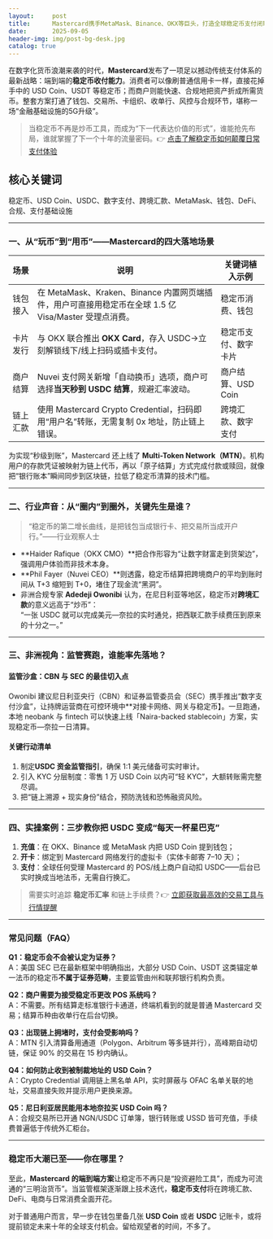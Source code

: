 ```yaml
---
layout:     post
title:      Mastercard携手MetaMask、Binance、OKX等巨头，打造全球稳定币支付闭环
date:       2025-09-05
header-img: img/post-bg-desk.jpg
catalog: true
---
```


在数字化货币浪潮来袭的时代，**Mastercard**发布了一项足以撼动传统支付体系的最新战略：端到端的**稳定币收付能力**。消费者可以像刷普通信用卡一样，直接花掉手中的 USD Coin、USDT 等稳定币；而商户则能快速、合规地把资产折成所需货币。整套方案打通了钱包、交易所、卡组织、收单行、风控与合规环节，堪称一场“金融基础设施的5G升级”。

> 当稳定币不再是炒币工具，而成为“下一代表达价值的形式”，谁能抢先布局，谁就掌握了下一个十年的流量密码。👉 [点击了解稳定币如何颠覆日常支付体验](https://okxdog.com/)

## 核心关键词  
稳定币、USD Coin、USDC、数字支付、跨境汇款、MetaMask、钱包、DeFi、合规、支付基础设施

---

### 一、从“玩币”到“用币”——Mastercard的四大落地场景

| 场景        | 说明                                                                                    | 关键词植入示例            |
|-------------|-----------------------------------------------------------------------------------------|---------------------------|
| 钱包接入    | 在 MetaMask、Kraken、Binance 内置网页端插件，用户可直接用稳定币在全球 1.5 亿 Visa/Master 受理点消费。      | 稳定币消费、钱包          |
| 卡片发行    | 与 OKX 联合推出 **OKX Card**，存入 USDC→立刻解锁线下/线上扫码或插卡支付。                  | 稳定币支付、数字卡片      |
| 商户结算    | Nuvei 支付网关新增「自动换币」选项，商户可选择**当天秒到 USDC 结算**，规避汇率波动。       | 商户结算、USD Coin        |
| 链上汇款    | 使用 Mastercard Crypto Credential，扫码即用“用户名”转账，无需复制 0x 地址，防止链上错误。 | 跨境汇款、数字支付        |

为实现“秒级到账”，Mastercard 还上线了 **Multi-Token Network（MTN）**。机构用户的存款凭证被映射为链上代币，再以「原子结算」方式完成付款或赎回，就像把“银行账本”瞬间同步到区块链，拉低了稳定币清算的技术门槛。

---

### 二、行业声音：从“圈内”到圈外，关键先生是谁？

>“稳定币的第二增长曲线，是把钱包当成银行卡、把交易所当成开户行。”——行业观察人士

- **Haider Rafique（OKX CMO）**把合作形容为“让数字财富走到货架边”，强调用户体验而非技术本身。  
- **Phil Fayer（Nuvei CEO）**则透露，稳定币结算把跨境商户的平均到账时间从 T+3 缩短到 T+0，堵住了现金流“黑洞”。  
- 非洲合规专家 **Adedeji Owonibi** 认为，在尼日利亚等地区，稳定币对**跨境汇款**的意义远高于“炒币”：  
  “一张 USDC 就可以完成美元—奈拉的实时通兑，把西联汇款手续费压到原来的十分之一。”

---

### 三、非洲视角：监管赛跑，谁能率先落地？

#### 监管沙盒：CBN 与 SEC 的最佳切入点  
Owonibi 建议尼日利亚央行（CBN）和证券监管委员会（SEC）携手推出“数字支付沙盒”，让持牌运营商在可控环境中**对接卡网络、网关与稳定币】。一旦跑通，本地 neobank 与 fintech 可以快速上线「Naira-backed stablecoin」方案，实现稳定币—奈拉一日清算。

#### 关键行动清单  
1. 制定**USDC 资金监管指引**，确保 1:1 美元储备可实时审计。  
2. 引入 KYC 分层制度：零售 1 万 USD Coin 以内可“轻 KYC”，大额转账需完整尽调。  
3. 把“链上溯源 + 现实身份”结合，预防洗钱和恐怖融资风险。  

---

### 四、实操案例：三步教你把 USDC 变成“每天一杯星巴克”

1. **充值**：在 OKX、Binance 或 MetaMask 内把 USD Coin 提到钱包；  
2. **开卡**：绑定到 Mastercard 网络发行的虚拟卡（实体卡邮寄 7–10 天）；  
3. **支付**：全球任何受理 Mastercard 的 POS/线上商户自动扣 USDC——后台已实时换成当地法币，无需自行换汇。  

> 需要实时追踪 **稳定币汇率** 和链上手续费？👉 [立即获取最高效的交易工具与行情提醒](https://okxdog.com/)

---

### 常见问题（FAQ）

**Q1：稳定币会不会被认定为证券？**  
A：美国 SEC 已在最新框架中明确指出，大部分 USD Coin、USDT 这类锚定单一法币的稳定币**不属于证券范畴**，主要监管由州和联邦银行机构负责。  

**Q2：商户需要为接受稳定币更改 POS 系统吗？**  
A：不需要。所有结算走标准银行卡通道，终端机看到的就是普通 Mastercard 交易；结算币种由收单行在后台切换。  

**Q3：出现链上拥堵时，支付会受影响吗？**  
A：MTN 引入清算备用通道（Polygon、Arbitrum 等多链并行），高峰期自动切链，保证 90% 的交易在 15 秒内确认。  

**Q4：如何防止收到被制裁地址的 USD Coin？**  
A：Crypto Credential 调用链上黑名单 API，实时屏蔽与 OFAC 名单关联的地址，交易直接失败并提示用户更换来源。  

**Q5：尼日利亚居民能用本地奈拉买 USD Coin 吗？**  
A：合规交易所已开通 NGN/USDC 订单簿，银行转账或 USSD 皆可充值，手续费普遍低于传统外汇柜台。  

---

### 稳定币大潮已至——你在哪里？

至此，**Mastercard 的端到端方案**让稳定币不再只是“投资避险工具”，而成为可流通的“三明治货币”。当监管框架逐渐跟上技术迭代，**稳定币支付**将在跨境汇款、DeFi、电商与日常消费全面开花。  

对于普通用户而言，早一步在钱包里备几张 **USD Coin** 或者 **USDC** 记账卡，或将提前锁定未来十年的全球支付机会。留给观望者的时间，不多了。